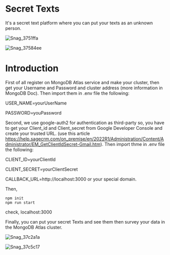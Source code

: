 # Secret Texts
It's a secret text platform where you can put your texts as an unknown person.

![Snag_3751ffa](https://user-images.githubusercontent.com/50785245/230067007-532a2d6a-803e-4fb3-8071-6390ecb0f501.png)

![Snag_37584ee](https://user-images.githubusercontent.com/50785245/230067107-27f50516-a62b-4b96-8f32-3592a522194f.png)


# Introduction
First of all register on MongoDB Atlas service and make your cluster, then get your Username and Password and cluster address (more information in MongoDB Doc). Then import them in .env file the following:

USER_NAME=yourUserName

PASSWORD=youPassword

Second, we use google-auth2 for authentication as third-party so, you have to get your Client_id and Client_secret from Google Developer Console and create your trusted URL. (use this article https://help.sagecrm.com/on_premise/en/2022R1/Administration/Content/Administrator/EM_GetClientIdSecret-Gmail.htm).
Then import thme in .env file the following:

CLIENT_ID=yourClientId

CLIENT_SECRET=yourClientSecret

CALLBACK_URL=http://localhost:3000 or your special domain.

Then,

```
npm init
npm run start
```

check, localhost:3000

Finally, you can put your secret Texts and see them then survey your data in the MongoDB Atlas cluster.

![Snag_37c2a1a](https://user-images.githubusercontent.com/50785245/230068461-e4a463eb-1ac1-4015-afe8-453e3e3a7fe7.png)

![Snag_37c5c17](https://user-images.githubusercontent.com/50785245/230068498-ac0463e4-1a56-47c3-b93e-20047776fbb9.png)



